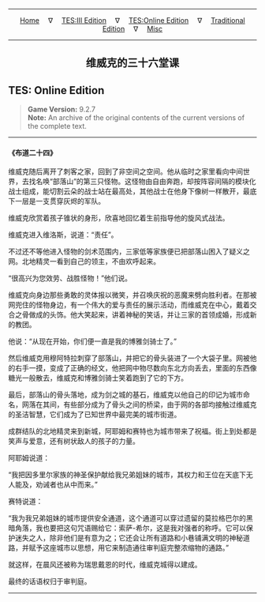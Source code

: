 
---

<!-- Jekyll Page Links -->

<center>
<a href="../../../../index.html">Home</a>
&emsp;&nabla;&emsp;
<a href="../../../index-tes3.html">TES:III Edition</a>
&emsp;&nabla;&emsp;
<a href="../../../index-teso.html">TES:Online Edition</a>
&emsp;&nabla;&emsp;
<a href="../../../index-traditional.html">Traditional Edition</a>
&emsp;&nabla;&emsp;
<a href="../../../index-misc.html">Misc</a>
</center>

<!-- Markdown Body Below: -->

---

<center>
<h2><span style="font-family:SimSun">维威克的三十六堂课</span></h2>
</center>

## TES: Online Edition

> __Game Version:__ 9.2.7\
> __Note:__ An archive of the original contents of the current versions of the complete text.

---

#### 《布道二十四》

维威克随后离开了刺客之家，回到了非空间之空间。他从临时之家里看向中间世界，去找名唤“部落山”的第三只怪物。这怪物由自由奔跑，却按阵容间隔的模块化战士组成，能切割云朵的战士站在最高处，其他战士在他身下像树一样散开，最底下一层是一支贯穿灰烬的军队。

维威克欣赏着孩子锥状的身形，欣喜地回忆着生前指导他的旋风式战法。

维威克进入维洛斯，说道：“责任”。

不过还不等他进入怪物的剑术范围内，三家低等家族便已把部落山困入了疑义之网。北地精灵一看到自己的领主，不由欢呼起来。

“很高兴为您效劳、战胜怪物！”他们说。

维威克向身边那些勇敢的灵体报以微笑，并召唤庆祝的恶魔来劈向胜利者。在那被网兜住的怪物身边，有一个伟大的爱与责任的展示活动，而维威克在中心，戴着交合之骨做成的头饰。他大笑起来，讲着神秘的笑话，并让三家的首领成婚，形成新的教团。

他说：“从现在开始，你们便一直是我的博雅剑骑士了。”

然后维威克用穆阿特拉刺穿了部落山，并把它的骨头装进了一个大袋子里。网被他的右手一摸，变成了正确的经文，他把网中物尽数向东北方向丢去，里面的东西像糖光一般散去，维威克和博雅剑骑士笑着跑到了它的下方。

最后，部落山的骨头落地，成为剑之城的基石，维威克以他自己的印记为城市命名，网落在其间，有些部分成为了骨头之间的桥梁，由于网的各部均接触过维威克的圣洁智慧，它们成为了已知世界中最完美的城市街道。

成群结队的北地精灵来到新城，阿耶姆和赛特也为城市带来了祝福。街上到处都是笑声与爱意，还有树状敌人的孩子的力量。

阿耶姆说道：

“我把因多里尔家族的神圣保护献给我兄弟姐妹的城市，其权力和王位在天底下无人能及，劝诫者也从中而来。”

赛特说道：

“我为我兄弟姐妹的城市提供安全通道，这个通道可以穿过遗留的莫拉格巴尔的黑暗角落，我也要把这句咒语赐给它：索萨-希尔，这是我对强者的称呼。它可以保护迷失之人，除非他们是有意为之；它还会让所有道路和小巷铺满文明的神秘道路，并赋予这座城市以思想，用它来制造通往审判庭完整浓缩物的通路。”

就这样，在晨风还被称为瑞思戴恩的时代，维威克城得以建成。

最终的话语权归于审判庭。

---
